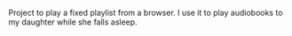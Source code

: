 Project to play a fixed playlist from a browser. I use it to play audiobooks to my daughter while she falls asleep.
